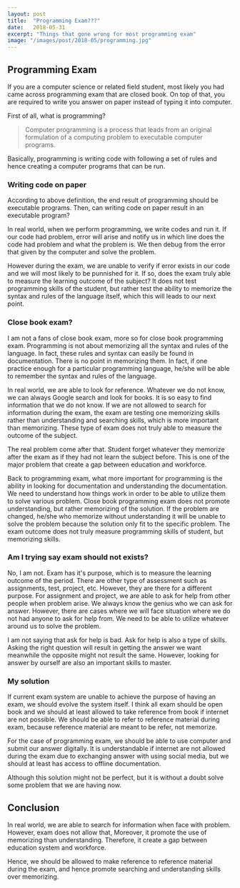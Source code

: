 ```yaml
---
layout: post
title:  "Programming Exam???"
date:   2018-05-31
excerpt: "Things that gone wrong for most programming exam"
image: "/images/post/2018-05/programming.jpg"
---
```


## Programming Exam

If you are a computer science or related field student, most likely you had came across programming exam that are closed book. On top of that, you are required to write you answer on paper instead of typing it into computer. 

First of all, what is programming? 

<blockquote>Computer programming is a process that leads from an original formulation of a computing problem to executable computer programs.</blockquote>

Basically, programming is writing code with following a set of rules and hence creating a computer programs that can be run. 

### Writing code on paper

According to above definition, the end result of programming should be executable programs. Then, can writing code on paper result in an executable program? 

In real world, when we perform programming, we write codes and run it. If our code had problem, error will arise and notify us in which line does the code had problem and what the problem is. We then debug from the error that given by the computer and solve the problem. 

However during the exam, we are unable to verify if error exists in our code and we will most likely to be punnished for it. If so, does the exam truly able to measure the learning outcome of the subject? It does not test programming skills of the student, but rather test the ability to memorize the syntax and rules of the language itself, which this will leads to our next point.  

### Close book exam? 

I am not a fans of close book exam, more so for close book programming exam. Programming is not about memorizing all the syntax and rules of the language. In fact, these rules and syntax can easily be found in documentation. There is no point in memorizing them. In fact, if one practice enough for a particular programming language, he/she will be able to remember the syntax and rules of the language. 

In real world, we are able to look for reference. Whatever we do not know, we can always Google search and look for books. It is so easy to find information that we do not know. If we are not allowed to search for information during the exam, the exam are testing one memorizing skills rather than understanding and searching skills, which is more important than memorizing. These type of exam does not truly able to measure the outcome of the subject.

The real problem come after that. Student forget whatever they memorize after the exam as if they had not learn the subject before. This is one of the major problem that create a gap between education and workforce. 

Back to programming exam, what more important for programming is the ability in looking for documentation and understanding the documentation. We need to understand how things work in order to be able to utilize them to solve various problem. Close book programming exam does not promote understanding, but rather memorizing of the solution. If the problem are changed, he/she who memorize without understanding it will be unable to solve the problem because the solution only fit to the specific problem. The exam outcome does not truly measure programming skills of student, but memorizing skills. 

### Am I trying say exam should not exists? 

No, I am not. Exam has it's purpose, which is to measure the learning outcome of the period. There are other type of assessment such as assignments, test, project, etc. However, they are there for a different purpose. For assignment and project, we are able to ask for help from other people when problem arise. We always know the genius who we can ask for answer. However, there are cases where we will face situation where we do not had anyone to ask for help from. We need to be able to utilize whatever around us to solve the problem. 

I am not saying that ask for help is bad. Ask for help is also a type of skills. Asking the right question will result in getting the answer we want meanwhile the opposite might not result the same. However, looking for answer by ourself are also an important skills to master. 

### My solution

If current exam system are unable to achieve the purpose of having an exam, we should evolve the system itself. I think all exam should be open book and we should at least allowed to take reference from book if internet are not possible. We should be able to refer to reference material during exam, because reference material are meant to be refer, not memorize. 

For the case of programming exam, we should be able to use computer and submit our answer digitally. It is understandable if internet are not allowed during the exam due to exchanging answer with using social media, but we should at least has access to offline documentation. 

Although this solution might not be perfect, but it is without a doubt solve some problem that we are having now. 

## Conclusion

In real world, we are able to search for information when face with problem. However, exam does not allow that, Moreover, it promote the use of memorizing than understanding. Therefore, it create a gap between education system and workforce. 

Hence, we should be allowed to make reference to reference material during the exam, and hence promote searching and understanding skills over memorizing. 